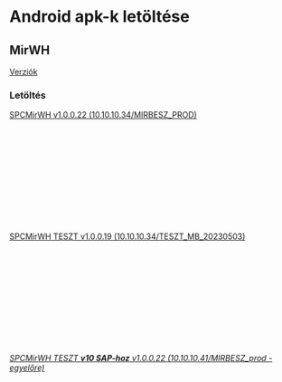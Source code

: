 <script type="text/javascript" src="js/jquery.min.js"></script>
<script type="text/javascript" src="js/qrcode.js"></script>

# Android apk-k letöltése

## MirWH

[Verziók](mirwh.docs/verziok.md)

### Letöltés

<a href="download/com.spc.mirwh.apk" download>SPCMirWH v1.0.0.22 (10.10.10.34/MIRBESZ_PROD)</a>
<div id="qrcodemirwh" style="width:100px; height:100px; margin:25px;"></div>

<br/><br/>

<a href="download/com.spc.mirwhteszt.apk" download>SPCMirWH TESZT v1.0.0.19 (10.10.10.34/TESZT_MB_20230503)</a>
<div id="qrcodemirwhteszt" style="width:100px; height:100px; margin:25px;"></div>

<br/><br/>

<a href="download/com.spc.mirwh10teszt.apk" download><i>SPCMirWH TESZT <b>v10 SAP-hoz</b> v1.0.0.22 (10.10.10.41/MIRBESZ_prod - egyelőre)</i></a>
<div id="qrcodemirwhteszt10" style="width:100px; height:100px; margin:25px;"></div>

<br/><br/>



<script type="text/javascript">
var qrcodemirwh = new QRCode(document.getElementById("qrcodemirwh"), {
    text   : "https://SpecSD.github.io/download/com.spc.mirwh.apk",
	width  : 100,
	height : 100
});
var qrcodemirwhteszt = new QRCode(document.getElementById("qrcodemirwhteszt"), {
    text   : "https://SpecSD.github.io/download/com.spc.mirwhteszt.apk",
	width  : 100,
	height : 100
});
var qrcodemirwhteszt = new QRCode(document.getElementById("qrcodemirwhteszt10"), {
    text   : "https://SpecSD.github.io/download/com.spc.mirwh10teszt.apk",
	width  : 100,
	height : 100
});

</script>
